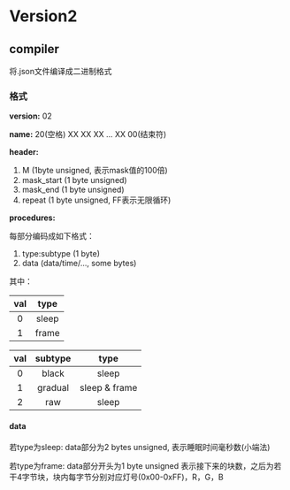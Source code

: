 # Version2

## compiler

将.json文件编译成二进制格式

### 格式

**version:** 02

**name:** 20(空格) XX XX XX ... XX 00(结束符)

**header:**

1. M (1byte unsigned, 表示mask值的100倍)
2. mask_start (1 byte unsigned)
3. mask_end (1 byte unsigned)
4. repeat (1 byte unsigned, FF表示无限循环)

**procedures:**

每部分编码成如下格式：

1. type:subtype (1 byte)
2. data (data/time/..., some bytes)

其中：

|val|type|
|:-:|:-:|
|0|sleep|
|1|frame|

|val|subtype|type|
|:-:|:-:|:-:|
|0|black|sleep|
|1|gradual|sleep & frame|
|2|raw|sleep|

#### data

若type为sleep: data部分为2 bytes unsigned, 表示睡眠时间毫秒数(小端法)

若type为frame: data部分开头为1 byte unsigned 表示接下来的块数，之后为若干4字节块，块内每字节分别对应灯号(0x00-0xFF)，R，G，B